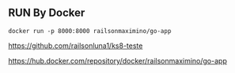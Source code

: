 ## RUN By Docker

`docker run -p 8000:8000 railsonmaximino/go-app`

https://github.com/railsonluna1/ks8-teste

https://hub.docker.com/repository/docker/railsonmaximino/go-app
